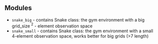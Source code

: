 ## Modules
 - `snake_big` - contains Snake class: the gym environment with a big grid_size $^2$ - element observation space
 - `snake_small` - contains Snake class: the gym environment with a small 4-element observation space, works better for big grids (>7 length)